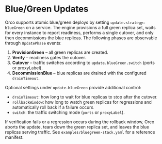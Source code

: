 # Blue/Green Updates

Orco supports atomic blue/green deploys by setting `update.strategy: blueGreen` on a service. The engine provisions a full green replica set, waits for every instance to report readiness, performs a single cutover, and only then decommissions the blue replicas. The following phases are observable through `UpdatePhase` events:

1. **ProvisionGreen** – all green replicas are created.
2. **Verify** – readiness gates the cutover.
3. **Cutover** – traffic switches according to `update.blueGreen.switch` (ports or proxyLabel).
4. **DecommissionBlue** – blue replicas are drained with the configured `drainTimeout`.

Optional settings under `update.blueGreen` provide additional control:

- `drainTimeout`: how long to wait for blue replicas to stop after the cutover.
- `rollbackWindow`: how long to watch green replicas for regressions and automatically roll back if a failure occurs.
- `switch`: the traffic switching mode (`ports` or `proxyLabel`).

If verification fails or a regression occurs during the rollback window, Orco aborts the update, tears down the green replica set, and leaves the blue replicas serving traffic. See `examples/bluegreen-stack.yaml` for a reference manifest.
